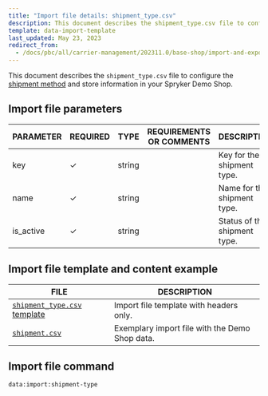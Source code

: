 ```yaml
---
title: "Import file details: shipment_type.csv"
description: This document describes the shipment_type.csv file to configure the shipment information in your Spryker Demo Shop.
template: data-import-template
last_updated: May 23, 2023
redirect_from:
  - /docs/pbc/all/carrier-management/202311.0/base-shop/import-and-export-data/file-details-shipment-type.csv.html
---
```


This document describes the `shipment_type.csv` file to configure the [shipment method](/docs/pbc/all/carrier-management/base-shop/shipment-feature-overview.html) and store information in your Spryker Demo Shop.

## Import file parameters

| PARAMETER | REQUIRED | TYPE | REQUIREMENTS OR COMMENTS | DESCRIPTION |
|---|---|---|---|---|
| key | &check; | string | | Key for the shipment type. |
| name | &check; | string | | Name for the shipment type. |
| is_active | &check; | string | | Status of the shipment type. |


## Import file template and content example

| FILE | DESCRIPTION |
|---|---|
| [`shipment_type.csv` template](https://spryker.s3.eu-central-1.amazonaws.com/docs/pbc/all/carrier-management/base-shop/import-and-export-data/file-details-shipment-type.csv.md/shipment_type.csv) | Import file template with headers only. |
| [`shipment.csv`](https://spryker.s3.eu-central-1.amazonaws.com/docs/pbc/all/carrier-management/base-shop/import-and-export-data/file-details-shipment-type.csv.md/template_shipment_type.csv) | Exemplary import file with the Demo Shop data. |

## Import file command

```bash
data:import:shipment-type
```

